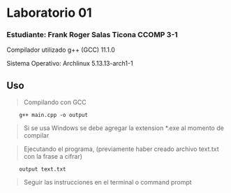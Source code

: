 # Laboratorio 01

### Estudiante: Frank Roger Salas Ticona        CCOMP 3-1

Compilador utilizado g++ (GCC) 11.1.0

Sistema Operativo: Archlinux 5.13.13-arch1-1


## Uso

> Compilando con GCC

        g++ main.cpp -o output

> Si se usa Windows se debe agregar la extension \*.exe al momento de compilar


> Ejecutando el programa, (previamente haber creado archivo text.txt con la frase a cifrar)

        output text.txt

> Seguir las instrucciones en el terminal o command prompt
